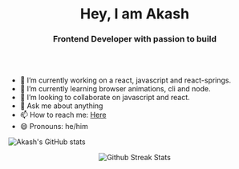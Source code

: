 <h1 align="center">Hey, I am Akash</h1>
<h3 align="center">Frontend Developer with passion to build</h3>

<br />
<br />

- 🔭 I’m currently working on a react, javascript and react-springs.
- 🌱 I’m currently learning browser animations, cli and node.
- 👯 I’m looking to collaborate on javascript and react.
- 💬 Ask me about anything
- 📫 How to reach me: [Here](mailto:akashdeep.samantra@protonmail.com)
- 😄 Pronouns: he/him

![Akash's GitHub stats](https://github-readme-stats.vercel.app/api?username=akkssh&show_icons=true&theme=radical)

<p align="center">
  <img src="https://github-readme-streak-stats.herokuapp.com/?user=akkssh" alt="Github Streak Stats">
</p>
